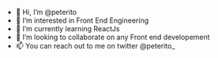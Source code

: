 - 👋 Hi, I’m @peterito
- 👀 I’m interested in Front End Engineering
- 🌱 I’m currently learning ReactJs
- 💞️ I’m looking to collaborate on any Front end developement
- 📫 You can reach out to me on twitter @peterito_

<!---
peterito/peterito is a ✨ special ✨ repository because its `README.md` (this file) appears on your GitHub profile.
You can click the Preview link to take a look at your changes.
--->
